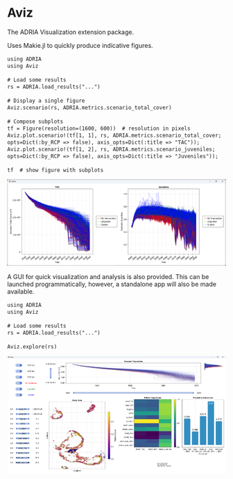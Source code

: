 # Aviz 

The ADRIA Visualization extension package.

Uses Makie.jl to quickly produce indicative figures.

```
using ADRIA
using Aviz

# Load some results
rs = ADRIA.load_results("...")

# Display a single figure
Aviz.scenario(rs, ADRIA.metrics.scenario_total_cover)

# Compose subplots
tf = Figure(resolution=(1600, 600))  # resolution in pixels
Aviz.plot.scenario!(tf[1, 1], rs, ADRIA.metrics.scenario_total_cover; opts=Dict(:by_RCP => false), axis_opts=Dict(:title => "TAC"));
Aviz.plot.scenario!(tf[1, 2], rs, ADRIA.metrics.scenario_juveniles; opts=Dict(:by_RCP => false), axis_opts=Dict(:title => "Juveniles"));

tf  # show figure with subplots
```

![Quick scenario plots](assets/imgs/aviz_scenario.png?raw=true "Quick scenario plots")


A GUI for quick visualization and analysis is also provided.
This can be launched programmatically, however, a standalone app will also be made available.

```
using ADRIA
using Aviz

# Load some results
rs = ADRIA.load_results("...")

Aviz.explore(rs)
```

![Standalone app for data exploration](assets/imgs/aviz_app.png?raw=true "Data Exploration App")